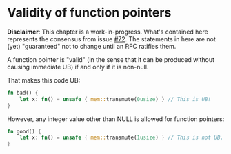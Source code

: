 # Validity of function pointers

**Disclaimer**: This chapter is a work-in-progress. What's contained here
represents the consensus from issue [#72]. The statements in here are not (yet)
"guaranteed" not to change until an RFC ratifies them.

A function pointer is "valid" (in the sense that it can be produced without causing immediate UB) if and only if it is non-null.

That makes this code UB:

```rust
fn bad() {
    let x: fn() = unsafe { mem::transmute(0usize) } // This is UB!
}
```

However, any integer value other than NULL is allowed for function pointers:

```rust
fn good() {
    let x: fn() = unsafe { mem::transmute(1usize) } // This is not UB.
}
```

[#72]: https://github.com/rust-lang/unsafe-code-guidelines/issues/72
